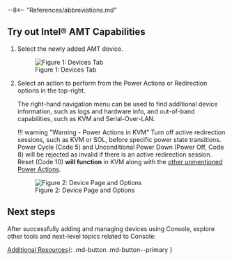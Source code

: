--8<-- "References/abbreviations.md"

## Try out Intel® AMT Capabilities

1. Select the newly added AMT device.

    <figure class="figure-image">
        <img src="..\..\..\assets\images\screenshots\Console_Devices.png" alt="Figure 1: Devices Tab">
        <figcaption>Figure 1: Devices Tab</figcaption>
    </figure>

2. Select an action to perform from the Power Actions or Redirection options in the top-right.

    The right-hand navigation menu can be used to find additional device information, such as logs and hardware info, and out-of-band capabilities, such as KVM and Serial-Over-LAN.

    !!! warning "Warning - Power Actions in KVM"
        Turn off active redirection sessions, such as KVM or SOL, before specific power state transitions. Power Cycle (Code 5) and Unconditional Power Down (Power Off, Code 8) will be rejected as invalid if there is an active redirection session. Reset (Code 10) **will function** in KVM along with the [other unmentioned Power Actions](../../Reference/powerstates.md#out-of-band).
        

    <figure class="figure-image">
        <img src="..\..\..\assets\images\screenshots\Console_DeviceInfo.png" alt="Figure 2: Device Page and Options">
        <figcaption>Figure 2: Device Page and Options</figcaption>
    </figure>

## Next steps

After successfully adding and managing devices using Console, explore other tools and next-level topics related to Console:

[Additional Resources](../../Reference/Console/overview.md#additional-resources){: .md-button .md-button--primary }